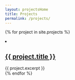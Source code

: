 ```yaml
---
layout: projectsHome
title: Projects
permalink: /projects/
---
```

{% for project in site.projects %}
<li>
    <h2><a href="{{ project.url }}">{{ project.title }}</a></h2>
    {{ project.excerpt }}
</li>
{% endfor %}

